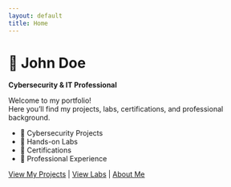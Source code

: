 ```yaml
---
layout: default
title: Home
---
```


# 👋 John Doe
**Cybersecurity & IT Professional**  

Welcome to my portfolio!  
Here you’ll find my projects, labs, certifications, and professional background.

- 🔐 Cybersecurity Projects  
- 🧪 Hands-on Labs  
- 📜 Certifications  
- 💼 Professional Experience  

[View My Projects](./_projects) | [View Labs](./_labs) | [About Me](./about)

